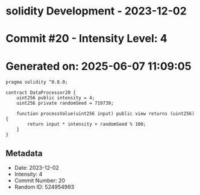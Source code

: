 ﻿# solidity Development - 2023-12-02
# Commit #20 - Intensity Level: 4
# Generated on: 2025-06-07 11:09:05
```solidity
pragma solidity ^0.8.0;

contract DataProcessor20 {
    uint256 public intensity = 4;
    uint256 private randomSeed = 719739;

    function processValue(uint256 input) public view returns (uint256) {
        return input * intensity + randomSeed % 100;
    }
}
```
## Metadata
- Date: 2023-12-02
- Intensity: 4
- Commit Number: 20
- Random ID: 524954993
